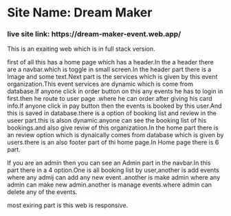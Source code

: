 <h1>Site Name: Dream Maker</h1>

<h3>live site link: https://dream-maker-event.web.app/ </h3>

This is an exaiting web which is in full stack version.

first of all this has a home page which has a header.In the a header there are a navbar.which is toggle in small screen.In the header part there is a Image and some text.Next part is the services which is given by this event organization.This event services are dynamic which is come from database.If anyone click in order button on this any events he has to login in first.then he route to user page .where he can order after giving his card info.If anyone click in pay button then the events is booked by this user.And this is saved in database.there is a option of booking list and review in the useer part.this is alson dynamic.anyone can see the booking list of his bookings.and also give reviw of this organizatiion.In the home part there is an review option which is dynaically comes from database which is given by users.there is an also footer part of thi home page.In Home page there is 6 part.

If you are an admin then you can see an Admin part in the navbar.In this part there in a 4 option.One is all booking list by user,another is add events where any admij can add any new event .another is make admin where any admin can make new admin.another is manage events.where admin can delete any of the events.

most exiring part is this web is responsive.
